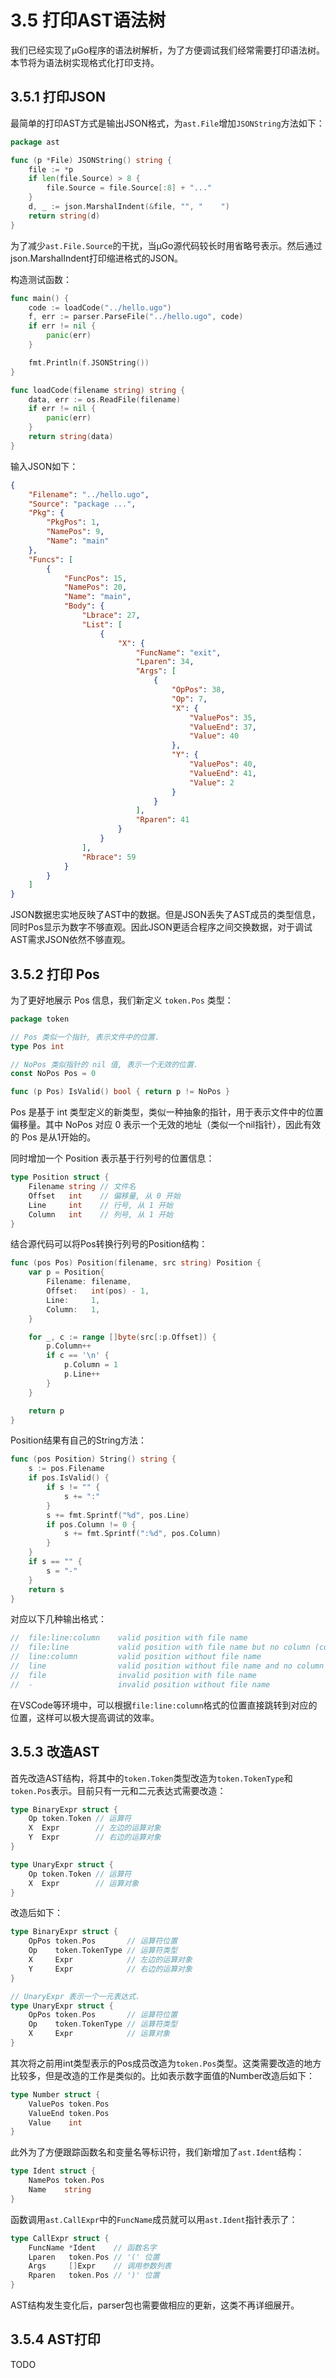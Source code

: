 # 3.5 打印AST语法树

我们已经实现了µGo程序的语法树解析，为了方便调试我们经常需要打印语法树。本节将为语法树实现格式化打印支持。

## 3.5.1 打印JSON

最简单的打印AST方式是输出JSON格式，为`ast.File`增加`JSONString`方法如下：

```go
package ast

func (p *File) JSONString() string {
	file := *p
	if len(file.Source) > 8 {
		file.Source = file.Source[:8] + "..."
	}
	d, _ := json.MarshalIndent(&file, "", "    ")
	return string(d)
}
```

为了减少`ast.File.Source`的干扰，当µGo源代码较长时用省略号表示。然后通过json.MarshalIndent打印缩进格式的JSON。

构造测试函数：

```go
func main() {
	code := loadCode("../hello.ugo")
	f, err := parser.ParseFile("../hello.ugo", code)
	if err != nil {
		panic(err)
	}

	fmt.Println(f.JSONString())
}

func loadCode(filename string) string {
	data, err := os.ReadFile(filename)
	if err != nil {
		panic(err)
	}
	return string(data)
}
```

输入JSON如下：

```json
{
    "Filename": "../hello.ugo",
    "Source": "package ...",
    "Pkg": {
        "PkgPos": 1,
        "NamePos": 9,
        "Name": "main"
    },
    "Funcs": [
        {
            "FuncPos": 15,
            "NamePos": 20,
            "Name": "main",
            "Body": {
                "Lbrace": 27,
                "List": [
                    {
                        "X": {
                            "FuncName": "exit",
                            "Lparen": 34,
                            "Args": [
                                {
                                    "OpPos": 38,
                                    "Op": 7,
                                    "X": {
                                        "ValuePos": 35,
                                        "ValueEnd": 37,
                                        "Value": 40
                                    },
                                    "Y": {
                                        "ValuePos": 40,
                                        "ValueEnd": 41,
                                        "Value": 2
                                    }
                                }
                            ],
                            "Rparen": 41
                        }
                    }
                ],
                "Rbrace": 59
            }
        }
    ]
}
```

JSON数据忠实地反映了AST中的数据。但是JSON丢失了AST成员的类型信息，同时Pos显示为数字不够直观。因此JSON更适合程序之间交换数据，对于调试AST需求JSON依然不够直观。

## 3.5.2 打印 Pos

为了更好地展示 Pos 信息，我们新定义 `token.Pos` 类型：

```go
package token

// Pos 类似一个指针, 表示文件中的位置.
type Pos int

// NoPos 类似指针的 nil 值, 表示一个无效的位置.
const NoPos Pos = 0

func (p Pos) IsValid() bool { return p != NoPos }
```

Pos 是基于 int 类型定义的新类型，类似一种抽象的指针，用于表示文件中的位置偏移量。其中 NoPos 对应 0 表示一个无效的地址（类似一个nil指针），因此有效的 Pos 是从1开始的。

同时增加一个 Position 表示基于行列号的位置信息：

```go
type Position struct {
	Filename string // 文件名
	Offset   int    // 偏移量, 从 0 开始
	Line     int    // 行号, 从 1 开始
	Column   int    // 列号, 从 1 开始
}
```

结合源代码可以将Pos转换行列号的Position结构：

```go
func (pos Pos) Position(filename, src string) Position {
	var p = Position{
		Filename: filename,
		Offset:   int(pos) - 1,
		Line:     1,
		Column:   1,
	}

	for _, c := range []byte(src[:p.Offset]) {
		p.Column++
		if c == '\n' {
			p.Column = 1
			p.Line++
		}
	}

	return p
}
```

Position结果有自己的String方法：

```go
func (pos Position) String() string {
	s := pos.Filename
	if pos.IsValid() {
		if s != "" {
			s += ":"
		}
		s += fmt.Sprintf("%d", pos.Line)
		if pos.Column != 0 {
			s += fmt.Sprintf(":%d", pos.Column)
		}
	}
	if s == "" {
		s = "-"
	}
	return s
}
```

对应以下几种输出格式：

```go
//	file:line:column    valid position with file name
//	file:line           valid position with file name but no column (column == 0)
//	line:column         valid position without file name
//	line                valid position without file name and no column (column == 0)
//	file                invalid position with file name
//	-                   invalid position without file name
```

在VSCode等环境中，可以根据`file:line:column`格式的位置直接跳转到对应的位置，这样可以极大提高调试的效率。

## 3.5.3 改造AST

首先改造AST结构，将其中的`token.Token`类型改造为`token.TokenType`和`token.Pos`表示。目前只有一元和二元表达式需要改造：

```go
type BinaryExpr struct {
	Op token.Token // 运算符
	X  Expr        // 左边的运算对象
	Y  Expr        // 右边的运算对象
}

type UnaryExpr struct {
	Op token.Token // 运算符
	X  Expr        // 运算对象
}
```

改造后如下：

```go
type BinaryExpr struct {
	OpPos token.Pos       // 运算符位置
	Op    token.TokenType // 运算符类型
	X     Expr            // 左边的运算对象
	Y     Expr            // 右边的运算对象
}

// UnaryExpr 表示一个一元表达式.
type UnaryExpr struct {
	OpPos token.Pos       // 运算符位置
	Op    token.TokenType // 运算符类型
	X     Expr            // 运算对象
}
```

其次将之前用int类型表示的Pos成员改造为`token.Pos`类型。这类需要改造的地方比较多，但是改造的工作是类似的。比如表示数字面值的Number改造后如下：

```go
type Number struct {
	ValuePos token.Pos
	ValueEnd token.Pos
	Value    int
}
```

此外为了方便跟踪函数名和变量名等标识符，我们新增加了`ast.Ident`结构：

```go
type Ident struct {
	NamePos token.Pos
	Name    string
}
```

函数调用`ast.CallExpr`中的`FuncName`成员就可以用`ast.Ident`指针表示了：

```go
type CallExpr struct {
	FuncName *Ident    // 函数名字
	Lparen   token.Pos // '(' 位置
	Args     []Expr    // 调用参数列表
	Rparen   token.Pos // ')' 位置
}
```

AST结构发生变化后，parser包也需要做相应的更新，这类不再详细展开。

## 3.5.4 AST打印

TODO
